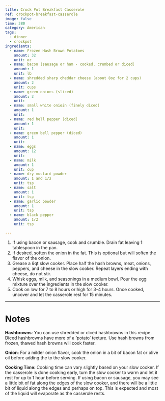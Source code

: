 ```yaml
---
title: Crock Pot Breakfast Casserole
ref: crockpot-breakfast-casserole
image: false
time: 380
category: American
tags:
  - dinner
  - crockpot
ingredients:
  - name: Frozen Hash Brown Potatoes
    amount: 32
    unit: oz
  - name: bacon (sausage or ham - cooked, crumbed or diced)
    amount: 1
    unit: lb
  - name: shredded sharp cheddar cheese (about 8oz for 2 cups)
    amount: 2
    unit: cups
  - name: green onions (sliced)
    amount: 2
    unit: 
  - name: small white onioin (finely diced)
    amount: 1
    unit: 
  - name: red bell pepper (diced)
    amount: 1
    unit: 
  - name: green bell pepper (diced)
    amount: 1
    unit: 
  - name: eggs
    amount: 12
    unit: 
  - name: milk
    amount: 1
    unit: cup
  - name: dry mustard powder
    amount: 1 and 1/2
    unit: tsp
  - name: salt
    amount: 1
    unit: tsp
  - name: garlic powder
    amount: 1
    unit: tsp
  - name: black pepper
    amount: 1/2
    unit: tsp

---
```


1. If using bacon or sausage, cook and crumble. Drain fat leaving 1 tablespoon in the pan.
2. If desired, soften the onion in the fat. This is optional but will soften the flavor of the onion.
3. Grease a 6qt slow cooker. Place half the hash browns, meat, onions, peppers, and cheese in the slow cooker. Repeat layers ending with cheese, do not stir.
4. Whisk eggs, milk, and seasonings in a medium bowl. Pour the egg mixture over the ingredients in the slow cooker.
5. Cook on low for 7 to 8 hours or high for 3-4 hours. Once cooked, uncover and let the casserole rest for 15 minutes.

---

# Notes

**Hashbrowns**: You can use shredded or diced hashbrowns in this recipe. Diced hashbrowns have more of a ‘potato’ texture. Use hash browns from frozen, thawed hash browns will cook faster.

**Onion**: For a milder onion flavor, cook the onion in a bit of bacon fat or olive oil before adding the to the slow cooker.

**Cooking Time**: Cooking time can vary slightly based on your slow cooker. If the casserole is done cooking early, turn the slow cooker to warm and let it rest for up to 1 hour before serving. If using bacon or sausage, you may see a little bit of fat along the edges of the slow cooker, and there will be a little bit of liquid along the edges and perhaps on top. This is expected and most of the liquid will evaporate as the casserole rests.